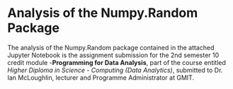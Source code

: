 # Analysis of the Numpy.Random Package
The analysis of the Numpy.Random package contained in the attached Jupyter Notebook is the assignment submission for the 2nd semester 10 credit module -**Programming for Data Analysis**, part of the course entitled *Higher Diploma in Science - Computing (Data Analytics)*, submitted to Dr. Ian McLoughlin, lecturer and Programme Administrator at GMIT.
